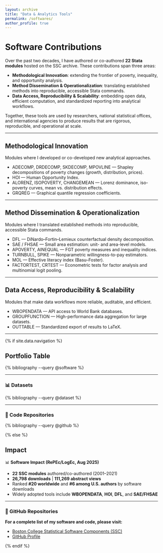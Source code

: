 ```yaml
---
layout: archive
title: "Data & Analytics Tools"
permalink: /softwares/
author_profile: true
---
```


# Software Contributions

Over the past two decades, I have authored or co-authored **22 Stata modules** hosted on the SSC archive. These contributions span three areas:  
- **Methodological Innovation**: extending the frontier of poverty, inequality, and opportunity analysis.  
- **Method Dissemination & Operationalization**: translating established methods into reproducible, accessible Stata commands.  
- **Data Access, Reproducibility & Scalability**: embedding open data, efficient computation, and standardized reporting into analytical workflows.  

Together, these tools are used by researchers, national statistical offices, and international agencies to produce results that are rigorous, reproducible, and operational at scale.

---

## Methodological Innovation  
Modules where I developed or co-developed new analytical approaches.  

- ADECOMP, DRDECOMP, SKDECOMP, MPOVLINE — Shapley decompositions of poverty changes (growth, distribution, prices).  
- HOI — Human Opportunity Index.  
- ALORENZ, ISOPOVERTY, CHANGEMEAN — Lorenz dominance, iso-poverty curves, mean vs. distribution effects.  
- GRQREG — Graphical quantile regression coefficients.  

---

## Method Dissemination & Operationalization  
Modules where I translated established methods into reproducible, accessible Stata commands.  

- DFL — DiNardo–Fortin–Lemieux counterfactual density decomposition.  
- SAE / FHSAE — Small area estimation: unit- and area-level models.  
- APOVERTY, AINEQUAL — FGT poverty measures and inequality indices.  
- TURNBULL, SPIKE — Nonparametric willingness-to-pay estimators.  
- MOL — Effective literacy index (Basu–Foster).  
- FACTORTEST, CRTEST — Econometric tests for factor analysis and multinomial logit pooling.  

---

## Data Access, Reproducibility & Scalability  
Modules that make data workflows more reliable, auditable, and efficient.  

- WBOPENDATA — API access to World Bank databases.  
- GROUPFUNCTION — High-performance data aggregation for large datasets.  
- OUTTABLE — Standardized export of results to LaTeX.  

---

{% if site.data.navigation %}
<!-- Jekyll Scholar is available in CI builds -->

## Portfolio Table  

{% bibliography --query @software %}

---

### 📊 Datasets

{% bibliography --query @dataset %}

---

### 🐙 Code Repositories

{% bibliography --query @github %}

{% else %}
<!-- Static fallback for GitHub Pages build -->

## Impact  

📊 **Software Impact (RePEc/LogEc, Aug 2025)**  

- **22 SSC modules** authored/co-authored (2001–2021)  
- **26,798 downloads** | **111,269 abstract views**  
- Ranked **#20 worldwide** and **#6 among U.S. authors** by software downloads  
- Widely adopted tools include **WBOPENDATA**, **HOI**, **DFL**, and **SAE/FHSAE**

---

### 🐙 GitHub Repositories
**For a complete list of my software and code, please visit:**

- [Boston College Statistical Software Components (SSC)](https://ideas.repec.org/e/pwa88.html)
- [GitHub Profile](https://github.com/jpazvd)

{% endif %} 
 